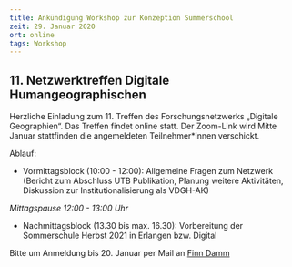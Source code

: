 ```yaml
---
title: Ankündigung Workshop zur Konzeption Summerschool
zeit: 29. Januar 2020
ort: online
tags: Workshop
---
```


## 11. Netzwerktreffen Digitale Humangeographischen

Herzliche Einladung zum 11. Treffen des Forschungsnetzwerks „Digitale Geographien“. Das Treffen findet online statt. Der Zoom-Link wird Mitte Januar stattfinden die angemeldeten Teilnehmer\*innen verschickt.

Ablauf:

- Vormittagsblock (10:00 - 12:00):  Allgemeine Fragen zum Netzwerk (Bericht zum Abschluss UTB Publikation, Planung weitere Aktivitäten, Diskussion zur Institutionalisierung als VDGH-AK)

*Mittagspause 12:00 - 13:00 Uhr*

- Nachmittagsblock (13.30 bis max. 16.30): Vorbereitung der Sommerschule Herbst 2021 in Erlangen bzw. Digital

Bitte um Anmeldung bis 20. Januar per Mail an [Finn Damm](mailto:finn.dammann@fau.de)
